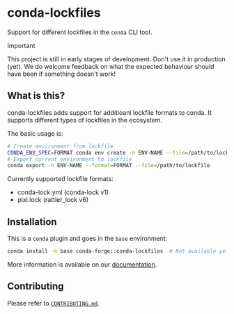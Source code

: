 # conda-lockfiles

Support for different lockfiles in the `conda` CLI tool.

> [!IMPORTANT]
> This project is still in early stages of development. Don't use it in production (yet).
> We do welcome feedback on what the expected behaviour should have been if something doesn't work!

## What is this?

conda-lockfiles adds support for additioanl lockfile formats to conda. It supports different types of lockfiles in the ecosystem.

The basic usage is:

```bash
# Create environment from lockfile
CONDA_ENV_SPEC=FORMAT conda env create -n ENV-NAME --file=/path/to/lockfile
# Export current environment to lockfile
conda export -n ENV-NAME --format=FORMAT --file=/path/to/lockfile
```

Currently supported lockfile formats:

- conda-lock.yml (conda-lock v1)
- pixi.lock (rattler_lock v6)

## Installation

This is a `conda` plugin and goes in the `base` environment:

```bash
conda install -n base conda-forge::conda-lockfiles  # Not available yet
```

More information is available on our [documentation](https://conda-incubator.github.io/conda-lockfiles/).

## Contributing

Please refer to [`CONTRIBUTING.md`](/CONTRIBUTING.md).
